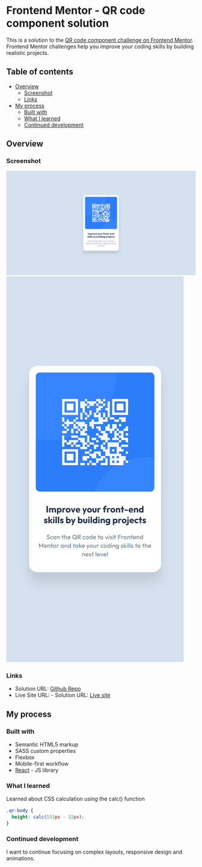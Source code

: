 # Frontend Mentor - QR code component solution

This is a solution to the [QR code component challenge on Frontend Mentor](https://www.frontendmentor.io/challenges/qr-code-component-iux_sIO_H). Frontend Mentor challenges help you improve your coding skills by building realistic projects. 

## Table of contents

- [Overview](#overview)
  - [Screenshot](#screenshot)
  - [Links](#links)
- [My process](#my-process)
  - [Built with](#built-with)
  - [What I learned](#what-i-learned)
  - [Continued development](#continued-development)


## Overview

### Screenshot

[](/screenshot/web.png)
<img src = '/screenshot/web.png ' />
<img src = '/screenshot/mobile.png ' />


### Links

- Solution URL: <a href='https://github.com/lumanaa/qr-code-component.git'>Github Repo</a>
- Live Site URL: - Solution URL: <a href='https://github.com/lumanaa/qr-code-component.git](https://qr-code-component-beige-nine.vercel.app/'>Live site</a>

## My process

### Built with

- Semantic HTML5 markup
- SASS custom properties
- Flexbox
- Mobile-first workflow
- [React](https://reactjs.org/) - JS library


### What I learned

Learned about CSS calculation using the calc() function

```css
.qr-body {
  height: calc(531px - 32px);
}
```

### Continued development

I want to continue focusing on complex layouts, responsive design and animations.


